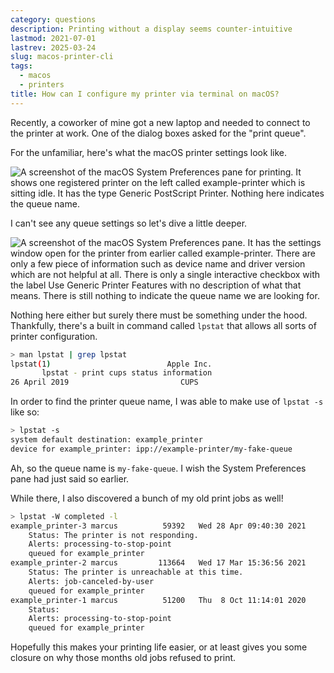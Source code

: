 ```yaml
---
category: questions
description: Printing without a display seems counter-intuitive
lastmod: 2021-07-01
lastrev: 2025-03-24
slug: macos-printer-cli
tags:
  - macos
  - printers
title: How can I configure my printer via terminal on macOS?
---
```

Recently, a coworker of mine got a new laptop and needed to connect to the printer at work. One of the dialog boxes asked for the "print queue".

For the unfamiliar, here's what the macOS printer settings look like.

![A screenshot of the macOS System Preferences pane for printing. It shows one registered printer on the left called example-printer which is sitting idle. It has the type Generic PostScript Printer. Nothing here indicates the queue name.](https://cdn.utf9k.net/questions/macos-printer-cli/printer-overview.png)

I can't see any queue settings so let's dive a little deeper.

![A screenshot of the macOS System Preferences pane. It has the settings window open for the printer from earlier called example-printer. There are only a few piece of information such as device name and driver version which are not helpful at all. There is only a single interactive checkbox with the label Use Generic Printer Features with no description of what that means. There is still nothing to indicate the queue name we are looking for.](https://cdn.utf9k.net/questions/macos-printer-cli/printer-settings.png)

Nothing here either but surely there must be something under the hood. Thankfully, there's a built in command called `lpstat` that allows all sorts of printer configuration.

```bash
> man lpstat | grep lpstat
lpstat(1)                          Apple Inc.                          lpstat(1)
       lpstat - print cups status information
26 April 2019                         CUPS                             lpstat(1)
```

In order to find the printer queue name, I was able to make use of `lpstat -s` like so:

```bash
> lpstat -s
system default destination: example_printer
device for example_printer: ipp://example-printer/my-fake-queue
```

Ah, so the queue name is `my-fake-queue`. I wish the System Preferences pane had just said so earlier.

While there, I also discovered a bunch of my old print jobs as well!

```bash
> lpstat -W completed -l
example_printer-3 marcus          59392   Wed 28 Apr 09:40:30 2021
    Status: The printer is not responding.
    Alerts: processing-to-stop-point
    queued for example_printer
example_printer-2 marcus         113664   Wed 17 Mar 15:36:56 2021
    Status: The printer is unreachable at this time.
    Alerts: job-canceled-by-user
    queued for example_printer
example_printer-1 marcus          51200   Thu  8 Oct 11:14:01 2020
    Status:
    Alerts: processing-to-stop-point
    queued for example_printer
```

Hopefully this makes your printing life easier, or at least gives you some closure on why those months old jobs refused to print.
